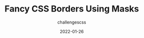 ---
author: challengescss
date: 2022-01-26
publisher: css
tags:
  - css
  - decoration
target_url: https://css-tricks.com/css-borders-using-masks/
title: Fancy CSS Borders Using Masks
---
